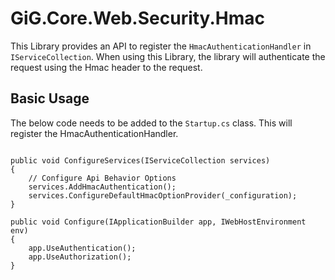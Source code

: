 # GiG.Core.Web.Security.Hmac

This Library provides an API to register the `HmacAuthenticationHandler` in `IServiceCollection`. When using this Library, the library will authenticate the request using the Hmac header to the request.

## Basic Usage

The below code needs to be added to the `Startup.cs` class. This will register the HmacAuthenticationHandler.

```chsarp

public void ConfigureServices(IServiceCollection services)
{
    // Configure Api Behavior Options
    services.AddHmacAuthentication();
    services.ConfigureDefaultHmacOptionProvider(_configuration);
}

public void Configure(IApplicationBuilder app, IWebHostEnvironment env)
{
    app.UseAuthentication();
    app.UseAuthorization();
}

```